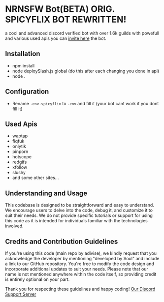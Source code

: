 # NRNSFW Bot(BETA) ORIG. SPICYFLIX BOT REWRITTEN!
a cool and advanced discord verified bot with over 1.6k guilds with powefull and various used apis you can [invite here](https://discord.com/oauth2/authorize?client_id=1315295456640630794&permissions=8&integration_type=0&scope=bot+applications.commands) the bot.

## Installation
- npm install
- node deploySlash.js global (do this after each changing you done in api)
- node .


## Configuration
- Rename `.env.spicyflix` to `.env` and fill it (your bot cant work if you dont fill it)

## Used Apis
- waptap
- fiqfuk
- onlytik
- pinporn
- hotscope
- redgifs
- xfollow
- slushy
- and some other sites...

## Understanding and Usage
This codebase is designed to be straightforward and easy to understand. 
We encourage users to delve into the code, debug it, and customize it to suit their needs. 
We do not provide specific tutorials or support for using this code as it is intended for individuals familiar with the technologies involved.

## Credits and Contribution Guidelines
If you're using this code (main repo by adivise), we kindly request that you acknowledge the developer by mentioning "developed by Soul" and include a link to our GitHub repository. 
You're free to modify the code design and incorporate additional updates to suit your needs.
Please note that our name is not mentioned anywhere within the code itself, so providing credit is entirely optional on your part.

Thank you for respecting these guidelines and happy coding!  [Our Discord Support Server](https://discord.gg/nizira1n)
